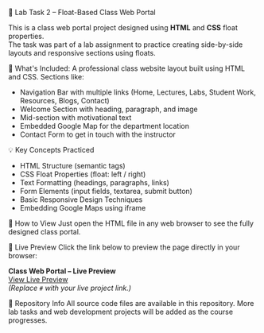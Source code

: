 📝 Lab Task 2 – Float-Based Class Web Portal

This is a class web portal project designed using **HTML** and **CSS** float properties.  
The task was part of a lab assignment to practice creating side-by-side layouts and responsive sections using floats.

📌 What's Included:
A professional class website layout built using HTML and CSS.
Sections like:
- Navigation Bar with multiple links (Home, Lectures, Labs, Student Work, Resources, Blogs, Contact)
- Welcome Section with heading, paragraph, and image
- Mid-section with motivational text
- Embedded Google Map for the department location
- Contact Form to get in touch with the instructor

💡 Key Concepts Practiced
- HTML Structure (semantic tags)
- CSS Float Properties (float: left / right)
- Text Formatting (headings, paragraphs, links)
- Form Elements (input fields, textarea, submit button)
- Basic Responsive Design Techniques
- Embedding Google Maps using iframe

🔗 How to View
Just open the HTML file in any web browser to see the fully designed class portal.

🔗 Live Preview
Click the link below to preview the page directly in your browser:

**Class Web Portal – Live Preview**  
[View Live Preview](#)  
*(Replace `#` with your live project link.)*

📁 Repository Info
All source code files are available in this repository.
More lab tasks and web development projects will be added as the course progresses.


